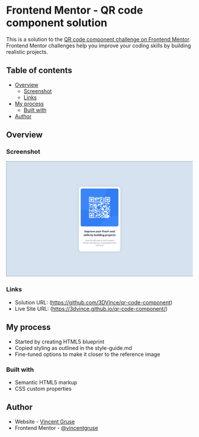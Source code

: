 # Frontend Mentor - QR code component solution

This is a solution to the [QR code component challenge on Frontend Mentor](https://www.frontendmentor.io/challenges/qr-code-component-iux_sIO_H). Frontend Mentor challenges help you improve your coding skills by building realistic projects. 

## Table of contents

- [Overview](#overview)
  - [Screenshot](#screenshot)
  - [Links](#links)
- [My process](#my-process)
  - [Built with](#built-with)
- [Author](#author)

## Overview

### Screenshot

![Screenshot](./images/screenshot.png)

### Links

- Solution URL: (https://github.com/3DVince/qr-code-component)
- Live Site URL: (https://3dvince.github.io/qr-code-component/)

## My process
- Started by creating HTML5 blueprint
- Copied styling as outlined in the style-guide.md
- Fine-tuned options to make it closer to the reference image

### Built with

- Semantic HTML5 markup
- CSS custom properties

## Author

- Website - [Vincent Gruse](https://vincentgruse.github.io/qr-code-component)
- Frontend Mentor - [@vincentgruse](https://www.frontendmentor.io/profile/vincentgruse)
